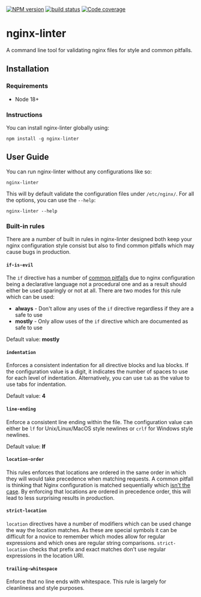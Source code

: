 [![NPM version][npm-image]][npm-url]
[![build status][github-actions-image]][github-actions-url]
[![Code coverage][coveralls-image]][coveralls-url]

# nginx-linter

A command line tool for validating nginx files for style and common pitfalls.

## Installation

### Requirements

* Node 18+

### Instructions

You can install nginx-linter globally using:

    npm install -g nginx-linter

## User Guide

You can run nginx-linter without any configurations like so:

    nginx-linter

This will by default validate the configuration files under `/etc/nginx/`.
For all the options, you can use the `--help`:

    nginx-linter --help

### Built-in rules

There are a number of built in rules in nginx-linter designed both keep
your nginx configuration style consist but also to find common pitfalls
which may cause bugs in production.

#### `if-is-evil`

The `if` directive has a number of [common pitfalls](https://www.nginx.com/resources/wiki/start/topics/depth/ifisevil/) due to nginx configuration
being a declarative language not a procedural one and as a result should
either be used sparingly or not at all. There are two modes for this rule
which can be used:

* **always** - Don't allow any uses of the `if` directive regardless if they are a safe to use
* **mostly** - Only allow uses of the `if` directive which are documented as safe to use

Default value: **mostly**

#### `indentation`

Enforces a consistent indentation for all directive blocks and lua blocks. If the configuration value
is a digit, it indicates the number of spaces to use for each level of indentation. Alternatively,
you can use `tab` as the value to use tabs for indentation.

Default value: **4**

#### `line-ending`

Enforce a consistent line ending within the file. The configuration value can either be `lf` for
Unix/Linux/MacOS style newlines or `crlf` for Windows style newlines.

Default value: **lf**

#### `location-order`

This rules enforces that locations are ordered in the same order in which they will would take
precedence when matching requests. A common pitfall is thinking that Nginx configuration is
matched sequentially which [isn't the case](https://nginx.org/en/docs/http/ngx_http_core_module.html#location). By
enforcing that locations are ordered in precedence order, this will lead to less surprising results in production.

#### `strict-location`

`location` directives have a number of modifiers which can be used change the way the location
matches. As these are special symbols it can be difficult for a novice to remember which modes
allow for regular expressions and which ones are regular string comparisons. `strict-location`
checks that prefix and exact matches don't use regular expressions in the location URI.

#### `trailing-whitespace`

Enforce that no line ends with whitespace. This rule is largely for cleanliness and style purposes.

[npm-image]: https://img.shields.io/npm/v/nginx-linter.svg?style=flat-square
[npm-url]: https://www.npmjs.com/package/nginx-linter
[github-actions-image]: https://github.com/jhinch/nginx-linter/actions/workflows/main.yml/badge.svg
[github-actions-url]: https://github.com/jhinch/nginx-linter/actions/workflows/main.yml
[coveralls-image]: https://img.shields.io/coveralls/jhinch/nginx-linter/master.svg?style=flat-square
[coveralls-url]: https://coveralls.io/r/jhinch/nginx-linter?branch=master
